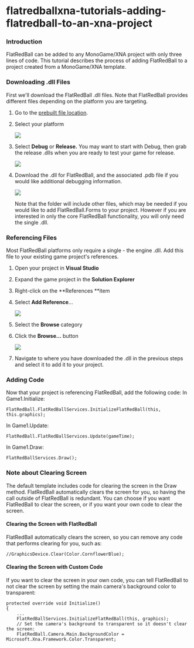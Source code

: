 # flatredballxna-tutorials-adding-flatredball-to-an-xna-project

### Introduction

FlatRedBall can be added to any MonoGame/XNA project with only three lines of code. This tutorial describes the process of adding FlatRedBall to a project created from a MonoGame/XNA template.

### Downloading .dll Files

First we'll download the FlatRedBall .dll files. Note that FlatRedBall provides different files depending on the platform you are targeting.

1. Go to the [prebuilt file location](http://files.flatredball.com/content/FrbXnaTemplates/DailyBuild/SingleDlls/).
2.  Select your platform

    ![](../../../../media/2018-10-img_5bbb6fec05e77.png)
3.  Select **Debug** or **Release.** You may want to start with Debug, then grab the release .dlls when you are ready to test your game for release.

    ![](../../../../media/2018-10-img_5bbb7036d4f9c.png)
4.  Download the .dll for FlatRedBall, and the associated .pdb file if you would like additional debugging information.

    ![](../../../../media/2018-10-img_5bbb70c0eeb35.png)

    Note that the folder will include other files, which may be needed if you would like to add FlatRedBall.Forms to your project. However if you are interested in only the core FlatRedBall functionality, you will only need the single .dll.

### Referencing Files

Most FlatRedBall platforms only require a single - the engine .dll.  Add this file to your existing game project's references.

1. Open your project in **Visual Studio**
2. Expand the game project in the **Solution Explorer**
3. Right-click on the \*\*References \*\*item
4.  Select **Add Reference**...

    ![](../../../../media/2018-10-img_5bbb72137e780.png)
5. Select the **Browse** category
6.  Click the **Browse...** button

    ![](../../../../media/2018-10-img_5bbb725ed1603.png)
7. Navigate to where you have downloaded the .dll in the previous steps and select it to add it to your project.

### Adding Code

Now that your project is referencing FlatRedBall, add the following code: In Game1.Initialize:

```
FlatRedBall.FlatRedBallServices.InitializeFlatRedBall(this, this.graphics);
```

In Game1.Update:

```
FlatRedBall.FlatRedBallServices.Update(gameTime);
```

In Game1.Draw:

```
FlatRedBallServices.Draw();
```

### Note about Clearing Screen

The default template includes code for clearing the screen in the Draw method. FlatRedBall automatically clears the screen for you, so having the call outside of FlatRedBall is redundant. You can choose if you want FlatRedBall to clear the screen, or if you want your own code to clear the screen.

#### Clearing the Screen with FlatRedBall

FlatRedBall automatically clears the screen, so you can remove any code that performs clearing for you, such as:

```
//GraphicsDevice.Clear(Color.CornflowerBlue);
```

#### Clearing the Screen with Custom Code

If you want to clear the screen in your own code, you can tell FlatRedBall to not clear the screen by setting the main camera's background color to transparent:

```lang:c#
protected override void Initialize()
{
    ...
    FlatRedBallServices.InitializeFlatRedBall(this, graphics);
    // Set the camera's background to transparent so it doesn't clear the screen:
    FlatRedBall.Camera.Main.BackgroundColor = Microsoft.Xna.Framework.Color.Transparent;
```

&#x20;
